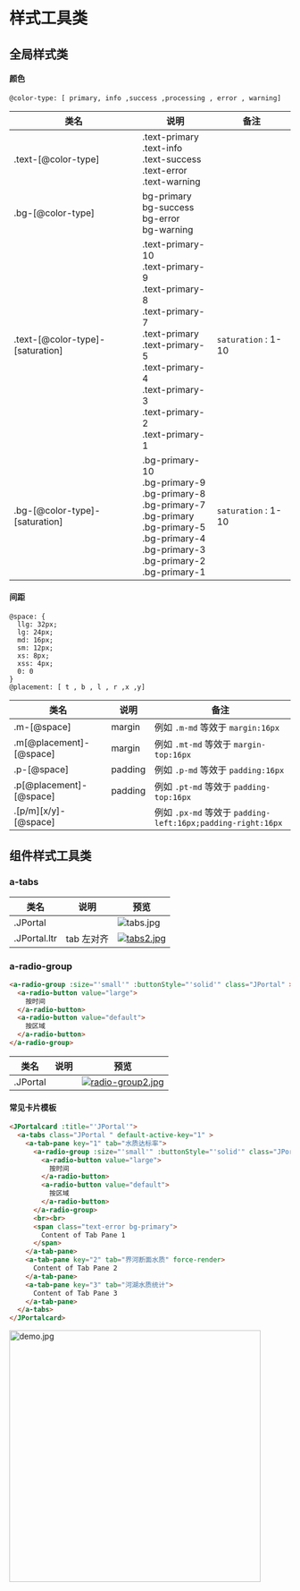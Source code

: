 # 样式工具类
## 全局样式类
####  颜色
```less
@color-type: [ primary, info ,success ,processing , error , warning]
```
| 类名    | 说明    | 备注 |
| ------- | -------------- | ------- |
| .text-[@color-type] |  <div class='text-primary'>.text-primary </div><div class='text-info'>.text-info </div><div class='text-success'>.text-success </div><div class='text-error'>.text-error </div><div class='text-warning'>.text-warning </div>|   |
| .bg-[@color-type] |  <div class='bg-primary'>bg-primary</div><div class='bg-success'>bg-success</div><div class='bg-error'>bg-error</div><div class='bg-warning'>bg-warning</div>|   |
| .text-[@color-type]-[saturation] |  <div class='text-primary-10'>.text-primary-10 </div> <div class='text-primary-9'>.text-primary-9 </div><div class='text-primary-8'>.text-primary-8 </div> <div class='text-primary-7'>.text-primary-7 </div><div class='text-primary-6'>.text-primary </div><div class='text-primary-5'>.text-primary-5 </div><div class='text-primary-4'>.text-primary-4 </div><div class='text-primary-3'>.text-primary-3 </div><div class='text-primary-2'>.text-primary-2 </div><div class='text-primary-1'>.text-primary-1 </div>| `saturation` : 1-10 |
| .bg-[@color-type]-[saturation] |  <div class='bg-primary-10'>.bg-primary-10 </div> <div class='bg-primary-9'>.bg-primary-9 </div><div class='bg-primary-8'>.bg-primary-8 </div> <div class='bg-primary-7'>.bg-primary-7 </div><div class='bg-primary-6'>.bg-primary </div><div class='bg-primary-5'>.bg-primary-5 </div><div class='bg-primary-4'>.bg-primary-4 </div><div class='bg-primary-3'>.bg-primary-3 </div><div class='bg-primary-2'>.bg-primary-2 </div><div class='bg-primary-1'>.bg-primary-1 </div>| `saturation` : 1-10 |

####  间距
```less
@space: {
  llg: 32px;
  lg: 24px;
  md: 16px;
  sm: 12px;
  xs: 8px;
  xss: 4px;
  0: 0
}
@placement: [ t , b , l , r ,x ,y]
```
| 类名    | 说明    | 备注 |
| ------- | -------------- | ------- |
| .m-[@space] |  margin | 例如 `.m-md` 等效于 `margin:16px` |
| .m[@placement]-[@space] |  margin | 例如 `.mt-md` 等效于 `margin-top:16px`|
| .p-[@space] |  padding | 例如 `.p-md` 等效于 `padding:16px` |
| .p[@placement]-[@space] |  padding | 例如 `.pt-md` 等效于 `padding-top:16px`|
| .[p/m][x/y]-[@space] |   | 例如 `.px-md` 等效于 `padding-left:16px;padding-right:16px`|


## 组件样式工具类
### a-tabs
| 类名    | 说明    | 预览 |
| ------- | -------------- | ------- |
| .JPortal | |<img src="https://e.im5i.com/2020/12/04/tabs.jpg" alt="tabs.jpg" border="0" /> |
| .JPortal.ltr  |  tab 左对齐                 | <a href="https://macimg.com/image/YYVMo"><img src="https://e.im5i.com/2020/12/04/tabs2.jpg" alt="tabs2.jpg" border="0" /></a>

### a-radio-group
```html
<a-radio-group :size="'small'" :buttonStyle="'solid'" class="JPortal" >
  <a-radio-button value="large">
    按时间
  </a-radio-button>
  <a-radio-button value="default">
    按区域
  </a-radio-button>
</a-radio-group>
```
| 类名    | 说明    | 预览 |
| ------- | -------------- | ------- |
| .JPortal | | <a href="https://macimg.com/image/YspzH"><img src="https://e.im5i.com/2020/12/04/radio-group2.jpg" alt="radio-group2.jpg" border="0" /></a>|


#### 常见卡片模板
```html
<JPortalcard :title="'JPortal'">
  <a-tabs class="JPortal " default-active-key="1" >
    <a-tab-pane key="1" tab="水质达标率">
      <a-radio-group :size="'small'" :buttonStyle="'solid'" class="JPortal" >
        <a-radio-button value="large">
          按时间
        </a-radio-button>
        <a-radio-button value="default">
          按区域
        </a-radio-button>
      </a-radio-group>
      <br><br>
      <span class="text-error bg-primary">
        Content of Tab Pane 1
      </span>
    </a-tab-pane>
    <a-tab-pane key="2" tab="界河断面水质" force-render>
      Content of Tab Pane 2
    </a-tab-pane>
    <a-tab-pane key="3" tab="河湖水质统计">
      Content of Tab Pane 3
    </a-tab-pane>
  </a-tabs>
</JPortalcard>
```
<img width='450' src="https://e.im5i.com/2020/12/04/demo.jpg" alt="demo.jpg" border="0" />
